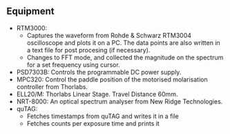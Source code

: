 ## Equipment
* RTM3000:
  - Captures the waveform from Rohde & Schwarz RTM3004 oscilloscope and plots it on a PC. The data points are also written in a text file for post procesing (if necessary).
  - Changes to FFT mode, and collected the magnitude on the spectrum for a set frequency using cursor. 
* PSD7303B: Controls the programmable DC power supply. 
* MPC320: Control the paddle position of the motorised molarisation controller from Thorlabs.
* ELL20/M: Thorlabs Linear Stage. Travel Distance 60mm. 
* NRT-8000: An optical spectrum analyser from New Ridge Technologies. 
* quTAG:
  - Fetches timestamps from quTAG and writes it in a file
  - Fetches counts per exposure time and prints it
